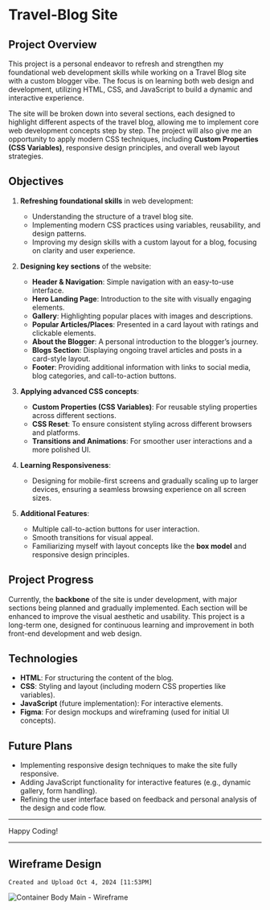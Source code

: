 # Travel-Blog Site

## Project Overview

This project is a personal endeavor to refresh and strengthen my foundational web development skills while working on a Travel Blog site with a custom blogger vibe. The focus is on learning both web design and development, utilizing HTML, CSS, and JavaScript to build a dynamic and interactive experience. 

The site will be broken down into several sections, each designed to highlight different aspects of the travel blog, allowing me to implement core web development concepts step by step. The project will also give me an opportunity to apply modern CSS techniques, including **Custom Properties (CSS Variables)**, responsive design principles, and overall web layout strategies.

## Objectives

1. **Refreshing foundational skills** in web development:
    - Understanding the structure of a travel blog site.
    - Implementing modern CSS practices using variables, reusability, and design patterns.
    - Improving my design skills with a custom layout for a blog, focusing on clarity and user experience.

2. **Designing key sections** of the website:
    - **Header & Navigation**: Simple navigation with an easy-to-use interface.
    - **Hero Landing Page**: Introduction to the site with visually engaging elements.
    - **Gallery**: Highlighting popular places with images and descriptions.
    - **Popular Articles/Places**: Presented in a card layout with ratings and clickable elements.
    - **About the Blogger**: A personal introduction to the blogger’s journey.
    - **Blogs Section**: Displaying ongoing travel articles and posts in a card-style layout.
    - **Footer**: Providing additional information with links to social media, blog categories, and call-to-action buttons.

3. **Applying advanced CSS concepts**:
    - **Custom Properties (CSS Variables)**: For reusable styling properties across different sections.
    - **CSS Reset**: To ensure consistent styling across different browsers and platforms.
    - **Transitions and Animations**: For smoother user interactions and a more polished UI.

4. **Learning Responsiveness**:
    - Designing for mobile-first screens and gradually scaling up to larger devices, ensuring a seamless browsing experience on all screen sizes.

5. **Additional Features**:
    - Multiple call-to-action buttons for user interaction.
    - Smooth transitions for visual appeal.
    - Familiarizing myself with layout concepts like the **box model** and responsive design principles.

## Project Progress

Currently, the **backbone** of the site is under development, with major sections being planned and gradually implemented. Each section will be enhanced to improve the visual aesthetic and usability. This project is a long-term one, designed for continuous learning and improvement in both front-end development and web design.

## Technologies

- **HTML**: For structuring the content of the blog.
- **CSS**: Styling and layout (including modern CSS properties like variables).
- **JavaScript** (future implementation): For interactive elements.
- **Figma**: For design mockups and wireframing (used for initial UI concepts).

## Future Plans

- Implementing responsive design techniques to make the site fully responsive.
- Adding JavaScript functionality for interactive features (e.g., dynamic gallery, form handling).
- Refining the user interface based on feedback and personal analysis of the design and code flow.

---

Happy Coding!

---

## Wireframe Design 

```
Created and Upload Oct 4, 2024 [11:53PM]
```
![Container   Body   Main   - Wireframe](https://github.com/user-attachments/assets/b2734c7e-7a4a-4a16-a393-d5d09cee44b9)

